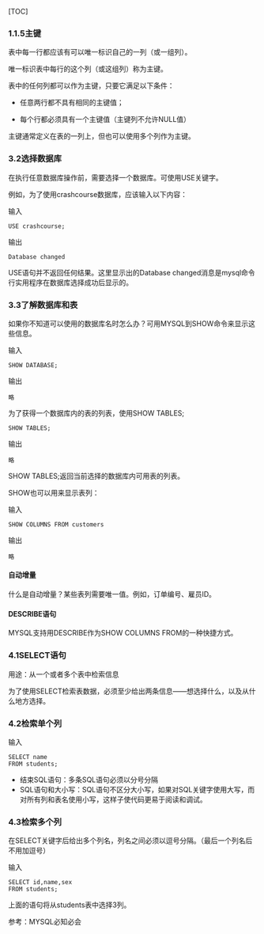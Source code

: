 [TOC]

### 1.1.5主键

表中每一行都应该有可以唯一标识自己的一列（或一组列）。

唯一标识表中每行的这个列（或这组列）称为主键。

表中的任何列都可以作为主键，只要它满足以下条件：

* 任意两行都不具有相同的主键值；

* 每个行都必须具有一个主键值（主键列不允许NULL值）

主键通常定义在表的一列上，但也可以使用多个列作为主键。

### 3.2选择数据库

在执行任意数据库操作前，需要选择一个数据库。可使用USE关键字。

例如，为了使用crashcourse数据库，应该输入以下内容：

输入

```
USE crashcourse;
```

输出

```
Database changed
```

USE语句并不返回任何结果。这里显示出的Database changed消息是mysql命令行实用程序在数据库选择成功后显示的。

### 3.3了解数据库和表

如果你不知道可以使用的数据库名时怎么办？可用MYSQL到SHOW命令来显示这些信息。

输入

```
SHOW DATABASE;
```

输出

```
略
```

为了获得一个数据库内的表的列表，使用SHOW TABLES;

```
SHOW TABLES;
```

输出

```
略
```

SHOW TABLES;返回当前选择的数据库内可用表的列表。

SHOW也可以用来显示表列：

输入

```
SHOW COLUMNS FROM customers
```

输出

```
略
```

#### 自动增量

什么是自动增量？某些表列需要唯一值。例如，订单编号、雇员ID。

#### DESCRIBE语句

MYSQL支持用DESCRIBE作为SHOW COLUMNS FROM的一种快捷方式。

### 4.1SELECT语句

用途：从一个或者多个表中检索信息

为了使用SELECT检索表数据，必须至少给出两条信息——想选择什么，以及从什么地方选择。

### 4.2检索单个列

输入

```
SELECT name
FROM students;
```

- 结束SQL语句：多条SQL语句必须以分号分隔
- SQL语句和大小写：SQL语句不区分大小写，如果对SQL关键字使用大写，而对所有列和表名使用小写，这样子使代码更易于阅读和调试。

### 4.3检索多个列

在SELECT关键字后给出多个列名，列名之间必须以逗号分隔。（最后一个列名后不用加逗号）

输入

```
SELECT id,name,sex 
FROM students;
```

上面的语句将从students表中选择3列。








参考：MYSQL必知必会
